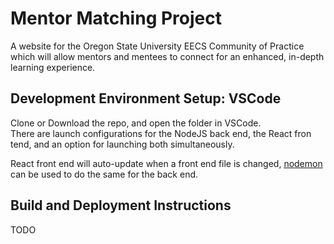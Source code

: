 
# Mentor Matching Project

A website for the Oregon State University EECS Community of Practice which will allow mentors and mentees to connect for an enhanced, in-depth learning experience.

## Development Environment Setup: VSCode

Clone or Download the repo, and open the folder in VSCode.  
There are launch configurations for the NodeJS back end, the React fron tend, and an option for launching both simultaneously.  

React front end will auto-update when a front end file is changed, [nodemon](https://nodemon.io/) can be used to do the same for the back end.

## Build and Deployment Instructions

TODO